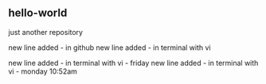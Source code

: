 ## hello-world
just another repository

new line added - in github
new line added - in terminal with vi

new line added - in terminal with vi - friday
new line added - in terminal with vi - monday 10:52am
